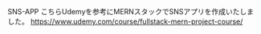 SNS-APP
こちらUdemyを参考にMERNスタックでSNSアプリを作成いたしました。
https://www.udemy.com/course/fullstack-mern-project-course/
